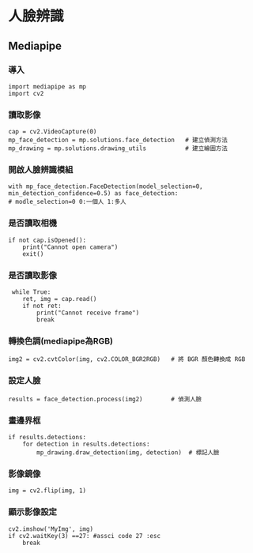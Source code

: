 # 人臉辨識
## Mediapipe
### 導入
```
import mediapipe as mp 
import cv2
```
### 讀取影像
```
cap = cv2.VideoCapture(0)
mp_face_detection = mp.solutions.face_detection   # 建立偵測方法
mp_drawing = mp.solutions.drawing_utils           # 建立繪圖方法
```
### 開啟人臉辨識模組
```
with mp_face_detection.FaceDetection(model_selection=0, min_detection_confidence=0.5) as face_detection:
# modle_selection=0 0:一個人 1:多人
```
### 是否讀取相機
```
if not cap.isOpened():
    print("Cannot open camera")
    exit()
```
### 是否讀取影像
```
 while True:
    ret, img = cap.read()
    if not ret:
        print("Cannot receive frame")
        break
```
### 轉換色調(mediapipe為RGB)
```
img2 = cv2.cvtColor(img, cv2.COLOR_BGR2RGB)   # 將 BGR 顏色轉換成 RGB
```
### 設定人臉
```
results = face_detection.process(img2)        # 偵測人臉
```
### 畫邊界框
```
if results.detections:
    for detection in results.detections:
        mp_drawing.draw_detection(img, detection)  # 標記人臉
```
### 影像鏡像
```
img = cv2.flip(img, 1)
```
### 顯示影像設定
```
cv2.imshow('MyImg', img)
if cv2.waitKey(3) ==27: #assci code 27 :esc
    break    

